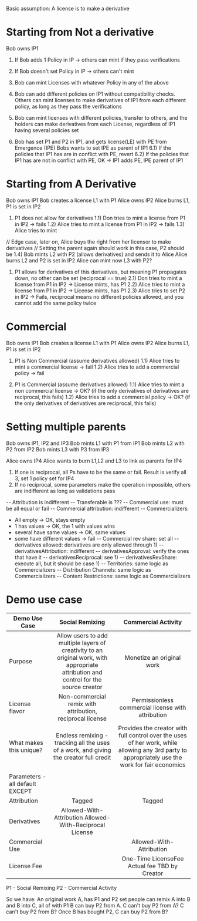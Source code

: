 Basic assumption: 
A license is to make a derivative

# Starting from Not a derivative

Bob owns IP1

1) If Bob adds 1 Policy in IP -> others can mint if they pass verifications
2) If Bob doesn't set Policy in IP -> others can't mint
3) Bob can mint Licenses with whatever Policy in any of the above

4) Bob can add different policies on IP1 without compatibility checks. Others can mint licenses to make derivatives of IP1 from each different policy, as long as they pass the verifications

5) Bob can mint licenses with different policies, transfer to others, and the holders can make derivatives from each License, regardless of IP1 having several policies set
   
6) Bob has set P1 and P2 in IP1, and gets license(LE) with PE from Emergence (IPE)
   Bobs wants to set IPE as parent of IP1
    6.1) If the policies that IP1 has are in conflict with PE, revert
    6.2) If the policies that IP1 has are not in conflict with PE, OK -> IP1 adds PE, IPE parent of IP1

# Starting from A Derivative

Bob owns IP1
Bob creates a license L1 with P1
Alice owns IP2
Alice burns L1, P1 is set in IP2

1) P1 does not allow for derivatives
1.1) Don tries to mint a license from P1 in IP2 -> fails
1.2) Alice tries to mint a license from P1 in IP2 -> fails
1.3) Alice tries to mint 

// Edge case, later on, Alice buys the right from her licensor to make derivatives
// Setting the parent again should work in this case, P2 should be
1.4) Bob mints L2 with P2 (allows derivatives) and sends it to Alice
     Alice burns L2 and P2 is set in IP2
     Alice can mint now L3 with P2?


1) P1 allows for derivatives of this derivatives, but meaning P1 propagates down, no other can be set (reciprocal == true)
2.1) Don tries to mint a license from P1 in IP2 -> License mints, has P1
2.2) Alice tries to mint a license from P1 in IP2 -> License mints, has P1
2.3) Alice tries to set P2 in IP2 -> Fails, reciprocal means no different policies allowed,
and you cannot add the same policy twice

# Commercial
Bob owns IP1
Bob creates a license L1 with P1
Alice owns IP2
Alice burns L1, P1 is set in IP2

1) P1 is Non Commercial (assume derivatives allowed)
1.1) Alice tries to mint a commercial license -> fail
1.2) Alice tries to add a commercial policy -> fail

2) P1 is Commercial (assume derivatives allowed)
1.1) Alice tries to mint a non commercial license -> OK? (if the only derivatives of derivatives are reciprocal, this fails)
1.2) Alice tries to add a commercial policy -> OK? (if the only derivatives of derivatives are reciprocal, this fails)


# Setting multiple parents
Bob owns IP1, IP2 and IP3
Bob mints L1 with P1 from IP1
Bob mints L2 with P2 from IP2
Bob mints L3 with P3 from IP3

Alice owns IP4
Alice wants to burn L1,L2 and L3 to link as parents for IP4
1) If one is reciprocal, all Ps have to be the same or fail. Result is verify all 3, set 1 policy set for IP4
2) If no reciprocal, some parameters make the operation impossible, others are indifferent as long as validations pass

-- Attribution is indifferent
-- Transferable is ???
-- Commercial use: must be all equal or fail
-- Commercial attribution: indifferent
-- Commercializers:
  - All empty -> OK, stays empty
  - 1 has values -> OK, the 1 with values wins
  - several have same values -> OK, same values
  - some have different values -> fail
-- Commercial rev share: set all
-- derivatives allowed: derivatives are only allowed through 1)
-- derivativesAttribution: indifferent
-- derivativesApproval: verify the ones that have it
-- derivativesReciprocal: see 1)
-- derivativesRevShare: execute all, but it should be case 1)
-- Territories: same logic as Commercializers
-- Distribution Channels: same logic as Commercializers
-- Content Restrictions: same logic as Commercializers


# Demo use case

| Demo Use Case                   |                                                            Social Remixing                                                            |                                                               Commercial Activity                                                               |
|---------------------------------|:-------------------------------------------------------------------------------------------------------------------------------------:|:-----------------------------------------------------------------------------------------------------------------------------------------------:|
| Purpose                         | Allow users to add multiple layers of creativity to an original work, with appropriate attribution and control for the source creator | Monetize an original work                                                                                                                       |
| License flavor                  | Non-commercial remix with attribution, reciprocal license                                                                             | Permissionless commercial license with attribution                                                                                              |
| What makes this unique?         | Endless remixing - tracking all the uses of a work, and giving the creator full credit                                                | Provides the creator with full control over the uses of her work, while allowing any 3rd party to appropriately use the work for fair economics |
|                                 |                                                                                                                                       |                                                                                                                                                 |
| Parameters - all default EXCEPT |                                                                                                                                       |                                                                                                                                                 |
| Attribution                     | Tagged                                                                                                                                | Tagged                                                                                                                                          |
| Derivatives                     | Allowed-With-Attribution Allowed-With-Reciprocal License                                                                              |                                                                                                                                                 |
| Commercial Use                  |                                                                                                                                       | Allowed-With-Attribution                                                                                                                        |
| License Fee                     |                                                                                                                                       | One-Time LicenseFee Actual fee TBD by Creator                                                                                                   |

P1 - Social Remixing
P2 - Commercial Activity

So we have:
An original work A, has P1 and P2 set
people can remix A  into B and B into C, all of with P1
B can buy P2 from A.
C can't buy P2 from A?
C can't buy P2 from B?
Once B has bought P2, C can buy P2 from B?
